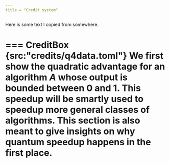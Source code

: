 ```yaml
---
title = "Credit system"
---
```


Here is some text I copied from somewhere.

=== CreditBox {src:"credits/q4data.toml"}
We first show the quadratic advantage for an algorithm $A$ whose output is bounded between 0 and 1. This speedup will be smartly used to speedup more general classes of algorithms. This section is also meant to give insights on why quantum speedup happens in the first place.
===